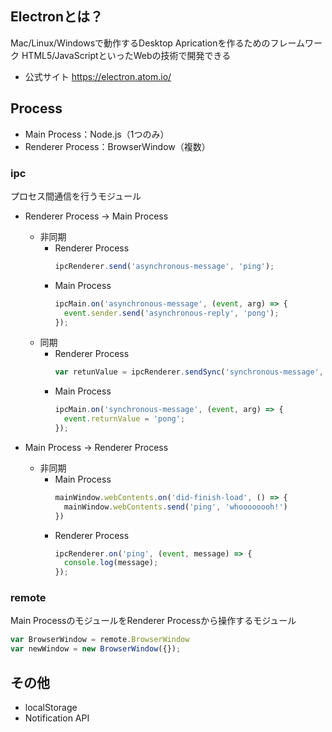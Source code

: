 ## Electronとは？
  Mac/Linux/Windowsで動作するDesktop Apricationを作るためのフレームワーク
  HTML5/JavaScriptといったWebの技術で開発できる

  - 公式サイト
    https://electron.atom.io/

## Process
  - Main Process：Node.js（1つのみ）
  - Renderer Process：BrowserWindow（複数）

### ipc
プロセス間通信を行うモジュール
- Renderer Process -> Main Process
  - 非同期
    - Renderer Process  
      ``` javascript
      ipcRenderer.send('asynchronous-message', 'ping');
      ```
    - Main Process  
      ``` javascript
      ipcMain.on('asynchronous-message', (event, arg) => {  
        event.sender.send('asynchronous-reply', 'pong');  
      });
      ```
  - 同期
    - Renderer Process  
      ``` javascript
      var retunValue = ipcRenderer.sendSync('synchronous-message', 'ping');
      ```
    - Main Process  
      ``` javascript
      ipcMain.on('synchronous-message', (event, arg) => {
        event.returnValue = 'pong';
      });
      ```

- Main Process -> Renderer Process
  - 非同期
    - Main Process  
      ``` javascript
      mainWindow.webContents.on('did-finish-load', () => {
        mainWindow.webContents.send('ping', 'whoooooooh!')
      })
      ```
    - Renderer Process  
      ``` javascript
      ipcRenderer.on('ping', (event, message) => {
        console.log(message);
      });
      ```
### remote
Main ProcessのモジュールをRenderer Processから操作するモジュール  
  ``` javascript
  var BrowserWindow = remote.BrowserWindow
  var newWindow = new BrowserWindow({});
  ```

## その他
  - localStorage
  - Notification API
